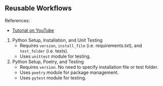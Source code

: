 <h2>Reusable Workflows</h2>
<div>
  References:
  <ul>
    <li><a href="https://www.youtube.com/watch?v=lRypYtmbKMs">Tutorial on YouTube</a></li>
  </ul>
  <ol>
    <li>
      Python Setup, Installation, and Unit Testing
      <ul>
        <li>Requires <code>version</code>, <code>install_file</code> (i.e. requirements.txt), and <code>test_folder</code> (i.e. tests).</li>
        <li>Uses <code>unittest</code> module for testing.</li>
      </ul>
    </li>
    <li>
      Python Setup, Poetry, and Testing
      <ul>
        <li>Requires <code>version</code>. No need to specify installation file or test folder.</li>
        <li>Uses <code>poetry</code> module for package management.</li>
        <li>Uses <code>pytest</code> module for testing.</li>
      </ul>
    </li>
  </ol>
</div>
